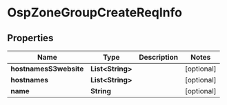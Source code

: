 # OspZoneGroupCreateReqInfo

## Properties
Name | Type | Description | Notes
------------ | ------------- | ------------- | -------------
**hostnamesS3website** | **List&lt;String&gt;** |  |  [optional]
**hostnames** | **List&lt;String&gt;** |  |  [optional]
**name** | **String** |  |  [optional]
